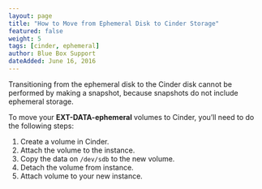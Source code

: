```yaml
---
layout: page
title: "How to Move from Ephemeral Disk to Cinder Storage"
featured: false
weight: 5
tags: [cinder, ephemeral]
author: Blue Box Support
dateAdded: June 16, 2016
---
```



Transitioning from the ephemeral disk to the Cinder disk cannot be performed by making a snapshot, because snapshots do not include ephemeral storage.

To move your **EXT-DATA-ephemeral** volumes to Cinder, you’ll need to do the following steps:

1. Create a volume in Cinder.
2. Attach the volume to the instance.
3. Copy the data on `/dev/sdb` to the new volume.
4. Detach the volume from instance.
5. Attach volume to your new instance.

